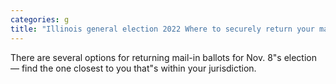 ```yaml
---
categories: g
title: "Illinois general election 2022 Where to securely return your mailin ballot in Chicago and the suburbs"
---
```

There are several options for returning mail-in ballots for Nov. 8"s election — find the one closest to you that"s within your jurisdiction.